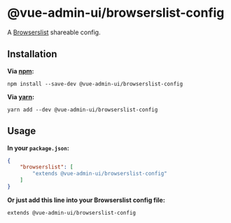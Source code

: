 # @vue-admin-ui/browserslist-config

A [Browserslist](https://github.com/ai/browserslist) shareable config.

## Installation

**Via [npm](https://www.npmjs.com/):**

```
npm install --save-dev @vue-admin-ui/browserslist-config
```

**Via [yarn](https://yarnpkg.com/):**

```
yarn add --dev @vue-admin-ui/browserslist-config
```

## Usage

**In your `package.json`:**

```json
{
	"browserslist": [
		"extends @vue-admin-ui/browserslist-config"
	]
}
```

**Or just add this line into your Browserslist config file:**

```
extends @vue-admin-ui/browserslist-config
```
